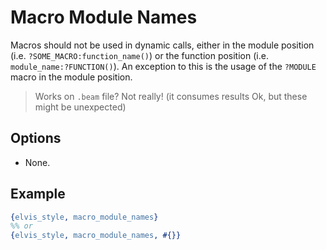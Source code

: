 # Macro Module Names

Macros should not be used in dynamic calls, either in the module position
(i.e. `?SOME_MACRO:function_name()`) or the function position (i.e. `module_name:?FUNCTION()`). An
exception to this is the usage of the `?MODULE` macro in the module position.

> Works on `.beam` file? Not really! (it consumes results Ok, but these might be unexpected)

## Options

- None.

## Example

```erlang
{elvis_style, macro_module_names}
%% or
{elvis_style, macro_module_names, #{}}
```
